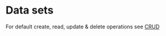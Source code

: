 # Data sets

For default create, read, update & delete operations see [CRUD](/3.%20Smart%20Flows%20Entities/1.%20CRUD.md)

